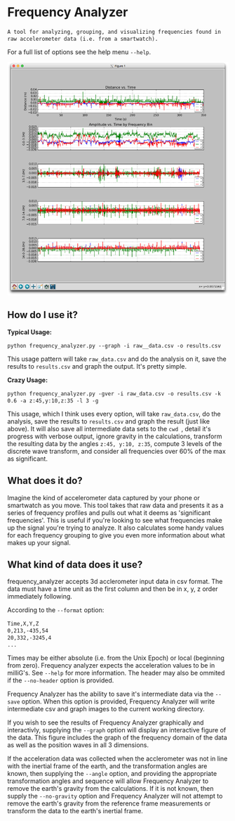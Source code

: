 # Frequency Analyzer

    A tool for analyzing, grouping, and visualizing frequencies found in 
    raw accelerometer data (i.e. from a smartwatch).

For a full list of options see the help menu `--help`.

![A sample graph](/sample_analysis.png)

## How do I use it?

**Typical Usage:**

    python frequency_analyzer.py --graph -i raw__data.csv -o results.csv

This usage pattern will take `raw_data.csv` and do the analysis on it, save the results to `results.csv` and graph the output. It's pretty simple.

**Crazy Usage:**

    python frequency_analyzer.py -gver -i raw_data.csv -o results.csv -k 0.6 -a z:45,y:10,z:35 -l 3 -g

This usage, which I think uses every option, will take `raw_data.csv`, do the analysis, save the results to `results.csv` and graph the result (just like above). It will also save all intermediate data sets to the `cwd `, detail it's progress with verbose output, ignore gravity in the calculations, transform the resulting data by the angles `z:45, y:10, z:35`, compute 3 levels of the discrete wave transform, and consider all frequencies over 60% of the max as significant.

## What does it do?

Imagine the kind of accelerometer data captured by your phone or smartwatch as you move. This tool takes that raw data and presents it as a series of frequency profiles and pulls out what it deems as 'significant frequencies'. This is useful if you're looking to see what frequencies make up the signal you're trying to analyze. It also calculates some handy values for each frequency grouping to give you even more information about what makes up your signal.

## What kind of data does it use?

frequency_analyzer accepts 3d acclerometer input data in csv format. The data 
must have a time unit as the first column and then be in x, y, z order immediately 
following.

According to the `--format` option:

    Time,X,Y,Z
    0,213,-435,54
    20,332,-3245,4
    ...

Times may be either absolute (i.e. from the Unix Epoch) or local (beginning from zero).
Frequency analyzer expects the acceleration values to be in milliG's. See `--help` for
more information. The header may also be ommited if the `--no-header` option is provided.

Frequency Analyzer has the ability to save it's intermediate data via the `--save` option.
When this option is provided, Frequency Analyzer will write intermediate csv and graph 
images to the current working directory.

If you wish to see the results of Frequency Analyzer graphically and interactivly, supplying
the `--graph` option will display an interactive figure of the data. This figure includes
the graph of the frequency domain of the data as well as the position waves in all 3 dimensions.

If the acceleration data was collected when the acclerometer was not in line with the inertial 
frame of the earth, and the transformation angles are known, then supplying the `--angle` option,
and providing the appropriate transformation angles and sequence will allow Frequency Analyzer to
remove the earth's gravity from the calculations. If it is not known, then supply the `--no-gravity`
option and Frequency Analyzer will not attempt to remove the earth's gravity from the reference 
frame measurements or transform the data to the earth's inertial frame.
